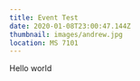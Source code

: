 ```yaml
---
title: Event Test
date: 2020-01-08T23:00:47.144Z
thumbnail: images/andrew.jpg
location: MS 7101
---
```

Hello world
